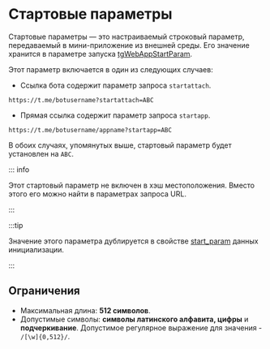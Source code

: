 # Стартовые параметры

Стартовые параметры — это настраиваемый строковый параметр, передаваемый в мини-приложение из внешней среды.
Его значение хранится в параметре запуска [tgWebAppStartParam](launch-parameters#tgwebappstartparam).

Этот параметр включается в один из следующих случаев:

- Ссылка бота содержит параметр запроса `startattach`.

```
https://t.me/botusername?startattach=ABC
```

- Прямая ссылка содержит параметр запроса `startapp`.

```
https://t.me/botusername/appname?startapp=ABC
```

[//]: # "TODO: Прямая ссылка: обратитесь к странице прямых ссылок"

В обоих случаях, упомянутых выше, стартовый параметр будет установлен на `ABC`.

::: info

Этот стартовый параметр не включен в хэш местоположения. Вместо этого его можно найти в параметрах запроса URL.

:::

:::tip

Значение этого параметра дублируется в свойстве [start_param](init-data.md#parameters-list) данных инициализации.

:::

## Ограничения

- Максимальная длина: **512 символов**.
- Допустимые символы: **символы латинского алфавита, цифры** и **подчеркивание**. Допустимое регулярное выражение для значения - `/[\w]{0,512}/`.
